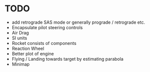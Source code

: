 
# TODO

- add retrograde SAS mode or generally prograde / retrograde etc.
- Encapsulate pilot steering controls
- Air Drag
- SI units
- Rocket consists of components
- Reaction Wheel
- Better plot of engine
- Flying / Landing towards target by estimating parabola
- Minimap
